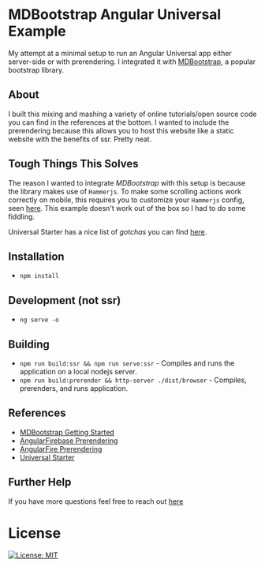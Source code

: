 # MDBootstrap Angular Universal Example

My attempt at a minimal setup to run an Angular Universal app either server-side or with prerendering. I integrated it with [MDBootstrap](https://mdbootstrap.com/), a popular bootstrap library. 

## About

I built this mixing and mashing a variety of online tutorials/open source code you can find in the references at the bottom. I wanted to include the prerendering because this allows you to host this website like a static website with the benefits of ssr. Pretty neat.


## Tough Things This Solves

The reason I wanted to integrate *MDBootstrap* with this setup is because the library makes use of `Hammerjs`. To make some scrolling actions work correctly on mobile, this requires you to customize your `Hammerjs` config, seen [here](https://mdbootstrap.com/docs/angular/advanced/mobile/#basic-example). This example doesn't work out of the box so I had to do some fiddling.

Universal Starter has a nice list of _gotchas_ you can find [here](https://github.com/angular/universal/blob/master/docs/gotchas.md).

## Installation

* `npm install`

## Development (not ssr)

* `ng serve -o`

## Building

* `npm run build:ssr && npm run serve:ssr` - Compiles and runs the application on a local nodejs server.
* `npm run build:prerender && http-server ./dist/browser` - Compiles, prerenders, and runs application.

## References

* [MDBootstrap Getting Started](https://mdbootstrap.com/docs/angular/getting-started/angular-universal/)
* [AngularFirebase Prerendering](https://angularfirebase.com/lessons/angular-6-universal-ssr-prerendering-firebase-hosting/)
* [AngularFire Prerendering](https://github.com/angular/angularfire2/blob/master/docs/universal/prerendering.md)
* [Universal Starter](https://github.com/angular/universal-starter)

## Further Help

If you have more questions feel free to reach out [here](https://info.jayce.life)

# License
[![License: MIT](https://img.shields.io/badge/License-MIT-purple.svg)](https://github.com/jicee13/mdbootstrap-example/blob/master/LICENSE)